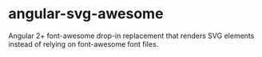 # angular-svg-awesome
Angular 2+ font-awesome drop-in replacement that renders SVG elements instead of relying on font-awesome font files.
